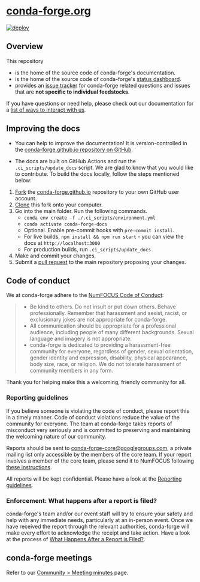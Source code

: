 # [conda-forge.org](https://conda-forge.org)

[![deploy](https://github.com/conda-forge/conda-forge.github.io/workflows/deploy/badge.svg)](https://github.com/conda-forge/conda-forge.github.io/actions?query=workflow%3Adeploy)

## Overview

This repository

- is the home of the source code of conda-forge's documentation.
- is the home of the source code of conda-forge's [status dashboard](src/components/StatusDashboard/README.md).
- provides an [issue tracker](https://github.com/conda-forge/conda-forge.github.io/issues) for conda-forge related questions and issues that are **not specific to individual feedstocks**.

If you have questions or need help, please check out our documentation for a [list of ways to interact with us](https://conda-forge.org/docs/user/how_to_get_help.html).

## Improving the docs

- You can help to improve the documentation! It is version-controlled in the [conda-forge.github.io repository on GitHub](https://github.com/conda-forge/conda-forge.github.io).

- The docs are built on GitHub Actions and run the `.ci_scripts/update_docs` script.
  We are glad to know that you would like to contribute. To build the docs locally, follow the steps mentioned below:

1.  [Fork](https://docs.github.com/en/github/getting-started-with-github/fork-a-repo) the [conda-forge.github.io](https://github.com/conda-forge/conda-forge.github.io) repository to your own GitHub user account.
2.  [Clone](https://docs.github.com/en/github/creating-cloning-and-archiving-repositories/cloning-a-repository) this fork onto your computer.
3.  Go into the main folder.
    Run the following commands.
    - `conda env create -f ./.ci_scripts/environment.yml`
    - `conda activate conda-forge-docs`
    - Optional. Enable pre-commit hooks with `pre-commit install`.
    - For live builds, `npm install && npm run start` - you can view the docs at `http://localhost:3000`
    - For production builds, run `.ci_scripts/update_docs`
4.  Make and commit your changes.
5.  Submit a [pull request](https://docs.github.com/en/github/collaborating-with-issues-and-pull-requests/about-pull-requests) to the main repository proposing your changes.

## Code of conduct

We at conda-forge adhere to the [NumFOCUS Code of Conduct](https://numfocus.org/code-of-conduct):

> - Be kind to others. Do not insult or put down others. Behave professionally. Remember that harassment and sexist, racist, or exclusionary jokes are not appropriate for conda-forge.
> - All communication should be appropriate for a professional audience, including people of many different backgrounds. Sexual language and imagery is not appropriate.
> - conda-forge is dedicated to providing a harassment-free community for everyone, regardless of gender, sexual orientation, gender identity and expression, disability, physical appearance, body size, race, or religion. We do not tolerate harassment of community members in any form.

Thank you for helping make this a welcoming, friendly community for all.

### Reporting guidelines

If you believe someone is violating the code of conduct, please report this in a timely manner. Code of conduct violations reduce the value of the community for everyone. The team at conda-forge takes reports of misconduct very seriously and is committed to preserving and maintaining the welcoming nature of our community.

Reports should be sent to <conda-forge-core@googlegroups.com>, a private mailing list only accessible by the members of the core team. If your report involves a member of the core team, please send it to NumFOCUS following [these instructions](https://numfocus.org/code-of-conduct#how-to-report).

All reports will be kept confidential. Please have a look at the [Reporting guidelines](https://numfocus.org/code-of-conduct#reporting-guidelines).

### Enforcement: What happens after a report is filed?

conda-forge's team and/or our event staff will try to ensure your safety and help with any immediate needs, particularly at an in-person event. Once we have received the report through the relevant authorities, conda-forge will make every effort to acknowledge the receipt and take action. Have a look at the process of [What Happens After a Report is Filed?](https://numfocus.org/code-of-conduct#enforcement).

## conda-forge meetings

Refer to our [Community > Meeting minutes](https://conda-forge.org/community/minutes/) page.
